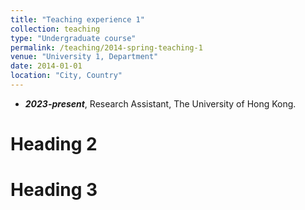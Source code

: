 ```yaml
---
title: "Teaching experience 1"
collection: teaching
type: "Undergraduate course"
permalink: /teaching/2014-spring-teaching-1
venue: "University 1, Department"
date: 2014-01-01
location: "City, Country"
---
```




* ***2023-present***, Research Assistant, The University of Hong Kong.

Heading 2
======

Heading 3
======
